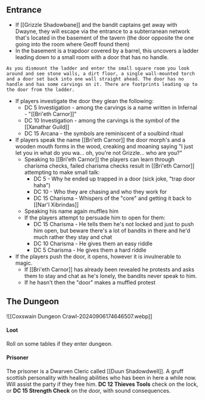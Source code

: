 ## Entrance

- If [[Grizzle Shadowbane]] and the bandit captains get away with Dwayne, they will escape via the entrance to a subterranean network that's located in the basement of the tavern (the door opposite the one going into the room where Geoff found them)
- In the basement is a trapdoor covered by a barrel, this uncovers a ladder leading down to a small room with a door that has no handle. 
```
As you dismount the ladder and enter the small square room you look around and see stone walls, a dirt floor, a single wall-mounted torch and a door set back into one wall straight ahead. The door has no handle and has some carvings on it. There are footprints leading up to the door from the ladder.
```
- If players investigate the door they glean the following:
	- DC 5 Investigation - among the carvings is a name written in Infernal - "[[Bri'eth Carnor]]"
	- DC 10 Investigation - among the carvings is the symbol of the [[Xanathar Guild]]
	- DC 15 Arcana - the symbols are reminiscent of a soulbind ritual 
- If players speak the name [[Bri'eth Carnor]] the door morph's and a wooden mouth forms in the wood, creaking and moaning saying "I just let you in what do you wa... oh, you're not Grizzle... who are you?"
	- Speaking to [[Bri'eth Carnor]] the players can learn through charisma checks, failed charisma checks result in [[Bri'eth Carnor]] attempting to make small talk:
		- DC 5 - Why he ended up trapped in a door (sick joke, "trap door haha")
		- DC 10 - Who they are chasing and who they work for
		- DC 15 Charisma - Whispers of the "core" and getting it back to [[Nar'l Xibrindas]]
	- Speaking his name again muffles him
	- If the players attempt to persuade him to open for them:
		- DC 15 Charisma - He tells them he's not locked and just to push him open, but beware there's a lot of bandits in there and he'd much rather they stay and chat
		- DC 10 Charisma - He gives them an easy riddle
		- DC 5 Charisma - He gives them a hard riddle
- If the players push the door, it opens, however it is invulnerable to magic. 
	- If [[Bri'eth Carnor]] has already been revealed he protests and asks them to stay and chat as he's lonely, the bandits never speak to him.
	- If he hasn't then the "door" makes a muffled protest

## The Dungeon
![[Coxswain Dungeon Crawl-20240906174646507.webp]]

#### Loot
Roll on some tables if they enter dungeon.

#### Prisoner
The prisoner is a Dwarven Cleric called [[Duun Shadowdwell]]. A gruff scottish personality with healing abilities who has been in here a while now. Will assist the party if they free him. **DC 12 Thieves Tools** check on the lock, or **DC 15 Strength Check** on the door, with sound consequences.
